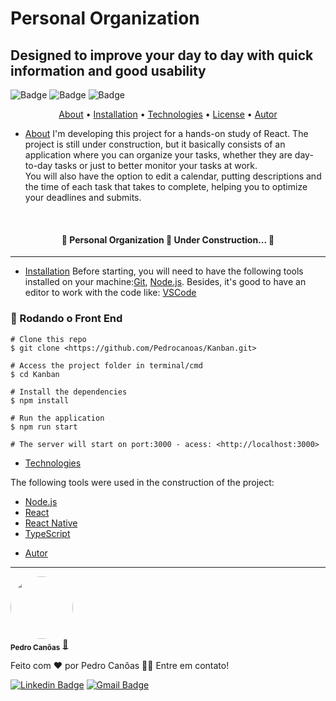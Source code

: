 # Personal Organization

## Designed to improve your day to day with quick information and good usability

![Badge](https://img.shields.io/badge/license-MIT-blue?style=for-the-badge) ![Badge](https://img.shields.io/badge/node-v16.13.2-blue?style=for-the-badge) ![Badge](https://img.shields.io/badge/develop_progress-05%-green?style=for-the-badge)

<p align="center">  <a href="#About">About</a> • <a href="#Installation">Installation</a> • <a href="#Technologies">Technologies</a> • <a href="#License-a">License</a> • <a href="#Autor">Autor</a>  </p>

 * [About](#About)
I'm developing this project for a hands-on study of React.  The project is still under construction, but it basically consists of an application where you can organize your tasks, whether they are day-to-day tasks or just to better monitor your tasks at work.  
You will also have the option to edit a calendar, putting descriptions and the time of each task that takes to complete, helping you to optimize your deadlines and submits.
<br>
<h4 align="center"> 🚧 Personal Organization 🚀 Under Construction... 🚧 </h4>
<hr>

 * [Installation](#Installation)
Before starting, you will need to have the following tools installed on your machine:[Git](https://git-scm.com), [Node.js](https://nodejs.org/en/). Besides, it's good to have an editor to work with the code like: [VSCode](https://code.visualstudio.com/) 
### 🎲 Rodando o Front End
```
# Clone this repo
$ git clone <https://github.com/Pedrocanoas/Kanban.git> 

# Access the project folder in terminal/cmd
$ cd Kanban

# Install the dependencies
$ npm install 

# Run the application
$ npm run start 

# The server will start on port:3000 - acess: <http://localhost:3000> 
```

 * [Technologies](#Technologies)

The following tools were used in the construction of the project: 

- [Node.js](https://nodejs.org/en/)
- [React](https://pt-br.reactjs.org/)
- [React Native](https://reactnative.dev/)
- [TypeScript](https://www.typescriptlang.org/)


 * [Autor](#Autor)
---
 <img style="border-radius: 50%;" src="https://avatars.githubusercontent.com/u/51349076?v=4" width="100px;" alt=""/>
 <br />
 <sub><b>Pedro Canôas</b></sub></a> <a href="https://github.com/Pedrocanoas" title="Github">🚀</a>


Feito com ❤️ por Pedro Canôas 👋🏽 Entre em contato!

[![Linkedin Badge](https://img.shields.io/badge/-Pedro-blue?style=flat-square&logo=Linkedin&logoColor=white&link=https://www.linkedin.com/in/pedrohc/)](https://www.linkedin.com/in/pedrohc/) 
[![Gmail Badge](https://img.shields.io/badge/-pedro28canoas@gmail.com-c14438?style=flat-square&logo=Gmail&logoColor=white&link=mailto:pedro28canoas@gmail.com)](mailto:pedro28canoas@gmail.com)